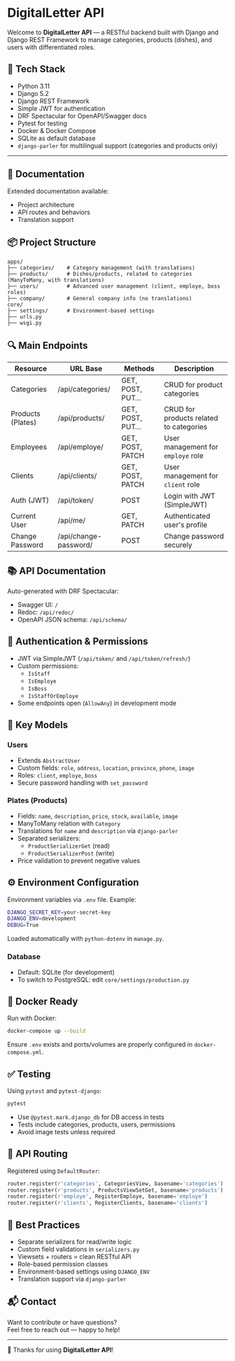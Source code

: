 
# DigitalLetter API

Welcome to **DigitalLetter API** — a RESTful backend built with Django and Django REST Framework to manage categories, products (dishes), and users with differentiated roles.

## 🚀 Tech Stack

- Python 3.11
- Django 5.2
- Django REST Framework
- Simple JWT for authentication
- DRF Spectacular for OpenAPI/Swagger docs
- Pytest for testing
- Docker & Docker Compose
- SQLite as default database
- `django-parler` for multilingual support (categories and products only)

---

## 📁 Documentation

Extended documentation available:

- Project architecture
- API routes and behaviors
- Translation support

## 📦 Project Structure

```
apps/
├── categories/    # Category management (with translations)
├── products/      # Dishes/products, related to categories (ManyToMany, with translations)
├── users/         # Advanced user management (client, employe, boss roles)
├── company/       # General company info (no translations)
core/
├── settings/      # Environment-based settings
├── urls.py
├── wsgi.py
```

## 🔍 Main Endpoints

| Resource        | URL Base           | Methods           | Description                                |
|----------------|--------------------|-------------------|--------------------------------------------|
| Categories      | /api/categories/   | GET, POST, PUT…   | CRUD for product categories                |
| Products (Plates) | /api/products/     | GET, POST, PUT…   | CRUD for products related to categories    |
| Employees       | /api/employe/      | GET, POST, PATCH  | User management for `employe` role         |
| Clients         | /api/clients/      | GET, POST, PATCH  | User management for `client` role          |
| Auth (JWT)      | /api/token/        | POST              | Login with JWT (SimpleJWT)                 |
| Current User    | /api/me/           | GET, PATCH        | Authenticated user's profile               |
| Change Password | /api/change-password/ | POST           | Change password securely                   |

## 📚 API Documentation

Auto-generated with DRF Spectacular:

- Swagger UI: `/`
- Redoc: `/api/redoc/`
- OpenAPI JSON schema: `/api/schema/`

## 🔐 Authentication & Permissions

- JWT via SimpleJWT (`/api/token/` and `/api/token/refresh/`)
- Custom permissions:
  - `IsStaff`
  - `IsEmploye`
  - `IsBoss`
  - `IsStaffOrEmploye`
- Some endpoints open (`AllowAny`) in development mode

## 🧑 Key Models

### Users
- Extends `AbstractUser`
- Custom fields: `role`, `address`, `location`, `province`, `phone`, `image`
- Roles: `client`, `employe`, `boss`
- Secure password handling with `set_password`

### Plates (Products)
- Fields: `name`, `description`, `price`, `stock`, `available`, `image`
- ManyToMany relation with `Category`
- Translations for `name` and `description` via `django-parler`
- Separated serializers:
  - `ProductSerializerGet` (read)
  - `ProductSerializerPost` (write)
- Price validation to prevent negative values

## ⚙️ Environment Configuration

Environment variables via `.env` file. Example:

```bash
DJANGO_SECRET_KEY=your-secret-key
DJANGO_ENV=development
DEBUG=True
```

Loaded automatically with `python-dotenv` in `manage.py`.

### Database
- Default: SQLite (for development)
- To switch to PostgreSQL: edit `core/settings/production.py`

## 🐳 Docker Ready

Run with Docker:

```bash
docker-compose up --build
```

Ensure `.env` exists and ports/volumes are properly configured in `docker-compose.yml`.

## ✅ Testing

Using `pytest` and `pytest-django`:

```bash
pytest
```

- Use `@pytest.mark.django_db` for DB access in tests
- Tests include categories, products, users, permissions
- Avoid image tests unless required

## 🔀 API Routing

Registered using `DefaultRouter`:

```python
router.register(r'categories', CategoriesView, basename='categories')
router.register(r'products', ProductsViewSetGet, basename='products')
router.register(r'employe', RegisterEmploye, basename='employe')
router.register(r'clients', RegisterClients, basename='clients')
```

## 🧠 Best Practices

- Separate serializers for read/write logic
- Custom field validations in `serializers.py`
- Viewsets + routers = clean RESTful API
- Role-based permission classes
- Environment-based settings using `DJANGO_ENV`
- Translation support via `django-parler`

## 📬 Contact

Want to contribute or have questions?  
Feel free to reach out — happy to help!

---

🎉 Thanks for using **DigitalLetter API**!
